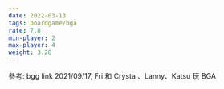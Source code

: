 ```yaml
---
date: 2022-03-13
tags: boardgame/bga
rate: 7.8
min-player: 2
max-player: 4
weight: 3.28
---
```


參考: bgg link
2021/09/17, Fri 和 Crysta 、Lanny、Katsu 玩 BGA